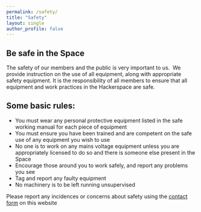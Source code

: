```yaml
---
permalink: /safety/
title: "Safety"
layout: single
author_profile: false
---
```


## Be safe in the Space
The safety of our members and the public is very important to us.  We
provide instruction on the use of all equipment, along with appropriate
safety equipment. It is the responsibility of all members to ensure that
all equipment and work practices in the Hackerspace are safe.

## Some basic rules:

-   You must wear any personal protective equipment listed in the safe
    working manual for each piece of equipment
-   You must ensure you have been trained and are competent on the safe
    use of any equipment you wish to use
-   No one is to work on any mains voltage equipment unless you are
    appropriately licensed to do so and there is someone else  present in the Space
-   Encourage those around you to work safely, and report any problems
    you see
-   Tag and report any faulty equipment
-   No machinery is to be left running unsupervised

Please report any incidences or concerns about safety using the [contact
form](/contact/) on this website
